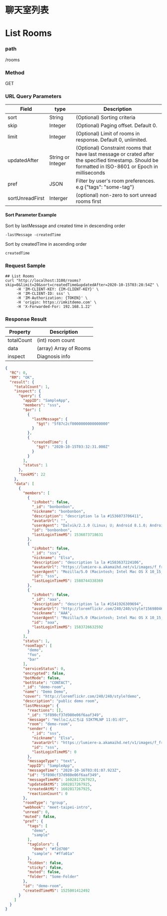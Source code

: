 # 聊天室列表

# List Rooms

### path

/rooms

### Method

GET

### URL Query Parameters

| Field           | type              | Description                                                  |
| --------------- | ----------------- | ------------------------------------------------------------ |
| sort            | String            | (Optional) Sorting criteria                                  |
| skip            | Integer           | (Optional) Paging offset. Default 0.                         |
| limit           | Integer           | (Optional) Limit of rooms in response. Default 0, unlimited. |
| updatedAfter    | String or Integer | (Optional) Constraint rooms that have last message or crated after the specified timestamp. Should be formatted in ISO-8601 or Epoch in milliseconds |
| pref            | JSON              | Filter by user's room preferences. e.g {"tags": "some-tag"}  |
| sortUnreadFirst | Interger          | (optional) non-zero to sort unread rooms first               |

#### Sort Parameter Example

Sort by lastMessage and created time in descending order

```
-lastMessage -createdTime
```

Sort by createdTime in ascending order

```
createdTime
```

### Request Sample

```
## List Rooms
curl "http://localhost:3100/rooms?skip=0&limit=20&sort=createdTime&updatedAfter=2020-10-15T03:28:54Z" \
     -H 'IM-CLIENT-KEY: {IM-CLIENT-KEY}' \
     -H 'IM-CLIENT-ID: sss' \
     -H 'IM-Authorization: {TOKEN}' \
     -H 'origin: https://imkitdemo.com' \
     -H 'X-Forwarded-For: 192.168.1.22'

```

### Response Result

| Property   | Description            |
| ---------- | ---------------------- |
| totalCount | (int) room count       |
| data       | (array) Array of Rooms |
| inspect    | Diagnosis info         |

```json
{
  "RC": 0,
  "RM": "OK",
  "result": {
    "totalCount": 1,
    "inspect": {
      "query": {
        "appID": "SampleApp",
        "members": "sss",
        "$or": [
          {
            "lastMessage": {
              "$gt": "5f87c2cf0000000000000000"
            }
          },
          {
            "createdTime": {
              "$gt": "2020-10-15T03:32:31.000Z"
            }
          }
        ],
        "status": 1
      },
      "tookMS": 22
    },
    "data": [
      {
        "members": [
          {
            "isRobot": false,
            "_id": "bonbonbon",
            "nickname": "bonbonbon",
            "description": "description la la #1536073706411",
            "avatarUrl": "",
            "userAgent": "Dalvik/2.1.0 (Linux; U; Android 8.1.0; Android SDK built for x86 Build/OSM1.180201.007)",
            "id": "bonbonbon",
            "lastLoginTimeMS": 1536073718631
          },
          {
            "isRobot": false,
            "_id": "sss",
            "nickname": "Elsa",
            "description": "description la la #1583637224106",
            "avatarUrl": "https://lumiere-a.akamaihd.net/v1/images/f_frozen2_header_mobile_18432_d258f93f.jpeg",
            "userAgent": "Mozilla/5.0 (Macintosh; Intel Mac OS X 10_15_4) AppleWebKit/537.36 (KHTML, like Gecko) Chrome/81.0.4044.129 Safari/537.36",
            "id": "sss",
            "lastLoginTimeMS": 1588744338369
          },
          {
            "isRobot": false,
            "_id": "aaa",
            "description": "description la la #1541926309694",
            "avatarUrl": "http://loremflickr.com/240/240/style?1569804629",
            "nickname": "AAA",
            "userAgent": "Mozilla/5.0 (Macintosh; Intel Mac OS X 10_15_3) AppleWebKit/537.36 (KHTML, like Gecko) Chrome/80.0.3987.132 Safari/537.36",
            "id": "aaa",
            "lastLoginTimeMS": 1583726632592
          }
        ],
        "status": 1,
        "roomTags": [
          "demo",
          "foo",
          "bar"
        ],
        "serviceStatus": 0,
        "encrypted": false,
        "botMode": false,
        "botState": "CONTACT",
        "_id": "demo-room",
        "name": "Demo Demo",
        "cover": "http://loremflickr.com/240/240/style?demo",
        "description": "public demo room",
        "lastMessage": {
          "reactions": [],
          "_id": "5f890cf37d980e06f6aaf349",
          "message": "Helloこんにちは SIKTMLNP 11:01:07",
          "room": "demo-room",
          "sender": {
            "_id": "sss",
            "nickname": "Elsa",
            "avatarUrl": "https://lumiere-a.akamaihd.net/v1/images/f_frozen2_header_mobile_18432_d258f93f.jpeg",
            "id": "sss",
            "lastLoginTimeMS": 0
          },
          "messageType": "text",
          "appID": "SampleApp",
          "messageTime": "2020-10-16T03:01:07.923Z",
          "id": "5f890cf37d980e06f6aaf349",
          "messageTimeMS": 1602817267923,
          "updatedAtMS": 1602817267925,
          "createdAtMS": 1602817267925,
          "reactionCount": 0
        },
        "roomType": "group",
        "webhook": "meet-taipei-intro",
        "unread": 0,
        "muted": false,
        "pref": {
          "tags": [
            "demo",
            "sample"
          ],
          "tagColors": {
            "demo": "#f2d700"
            "sample": "#ffa01a"
          },
          "hidden": false,
          "sticky": false,
          "muted": false,
          "folder": "Some-Folder"
        },
        "id": "demo-room",
        "createdTimeMS": 1525001412492
      }
    ]
  }
}
```
